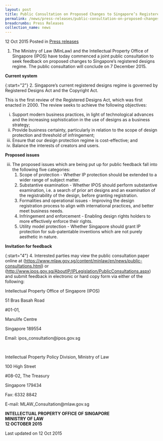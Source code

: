 ```yaml
---
layout: post
title: Public Consultation on Proposed Changes to Singapore’s Registered Designs Regime
permalink: /news/press-releases/public-consultation-on-proposed-changes-to--singapores-registere
breadcrumbs: Press Releases
collection_name: news
---
```


12 Oct 2015 Posted in [Press releases](/news/press-releases)

1. The Ministry of Law (MinLaw) and the Intellectual Property Office of Singapore (IPOS) have today commenced a joint public consultation to seek feedback on proposed changes to Singapore’s registered designs regime. The public consultation will conclude on 7 December 2015.

**Current system**

{:start="2"}
2. Singapore’s current registered designs regime is governed by Registered Designs Act and the Copyright Act.  

This is the first review of the Registered Designs Act, which was first enacted in 2000. The review seeks to achieve the following objectives:  

<ol style="list-style-type: lower-roman">
<li>Support modern business practices, in light of technological advances and the increasing sophistication in the use of designs as a business strategy; </li>
<li>Provide business certainty, particularly in relation to the scope of design protection and threshold of infringement; </li>
<li>Ensure that our design protection regime is cost-effective; and </li>
<li>Balance the interests of creators and users.</li>
</ol>


**Proposed issues**

<ol start="3" style="list-style-type: lower-roman">
<li>The proposed issues which are being put up for public feedback fall into the following five categories:
<ol>
<li>Scope of protection - Whether IP protection should be extended to a wider range of subject matter. </li>
<li>Substantive examination - Whether IPOS should perform substantive examination, i.e. a search of prior art designs and an examination of the registrability of the design, before granting registration. </li>
<li>Formalities and operational issues - Improving the design registration process to align with international practices, and better meet business needs. </li>
<li>Infringement and enforcement - Enabling design rights holders to more effectively enforce their rights.</li>
<li>Utility model protection - Whether Singapore should grant IP protection for sub-patentable inventions which are not purely aesthetic in nature. </li>
</ol>

</li>
</ol>


**Invitation for feedback**

{:start="4"}
4. Interested parties may view the public consultation paper online at (https://www.mlaw.gov.sg/content/minlaw/en/news/public-consultations.html) or (http://www.ipos.gov.sg/AboutIP/IPLegislation/PublicConsultations.aspx)  and submit feedback in electronic or hard copy form via either of the following: 


<p class="address-centered">Intellectual Property Office of Singapore (IPOS)</p>

<p class="address-centered">51 Bras Basah Road</p>

<p class="address-centered">#01-01,</p>

<p class="address-centered">Manulife Centre</p>

<p class="address-centered">Singapore 189554</p>

<p class="address-centered">Email: ipos_consultation@ipos.gov.sg</p>
<br>

<p class="address-centered">Intellectual Property Policy Division, Ministry of Law</p>

<p class="address-centered">100 High Street</p>

<p class="address-centered">#08-02, The Treasury</p>

<p class="address-centered">Singapore 179434</p>

<p class="address-centered">Fax: 6332 8842</p>

<p class="address-centered">E-mail: MLAW_Consultation@mlaw.gov.sg</p>

**INTELLECTUAL PROPERTY OFFICE OF SINGAPORE**  
**MINISTRY OF LAW**  
**12 OCTOBER 2015**  


<p class="right-side-updated">Last updated on 12 Oct 2015</p>

